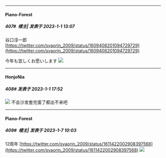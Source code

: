 

*****

####  Piano-Forest  
##### 407#         楼主| 发表于 2023-1-1 13:07

谷口淳一郎 ​​​
[https://twitter.com/syaorin_2009/status/1609408201094729729](https://twitter.com/syaorin_2009/status/1609408201094729729)

今年も宜しくお愿いします
<img src="https://p.sda1.dev/9/1d7959a1ce20e699d68aab971f7556cf/20230101_130556.jpg" referrerpolicy="no-referrer">



*****

####  HonjoNia  
##### 408#       发表于 2023-1-1 17:52

<img src="https://static.saraba1st.com/image/smiley/face2017/009.gif" referrerpolicy="no-referrer"> 不会沙发套完蛋了都出不来吧

*****

####  Piano-Forest  
##### 409#         楼主| 发表于 2023-1-7 10:03

12周年
[https://twitter.com/syaorin_2009/status/1611422002908397568](https://twitter.com/syaorin_2009/status/1611422002908397568)
<img src="https://p.sda1.dev/9/aeaab673dc5cf8b518efa909c32180f2/20230107_100225.jpg" referrerpolicy="no-referrer">

